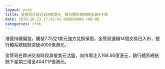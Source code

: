 ```yaml
---
layout: post
title: 金管局注資近169億港元　銀行體系總結餘突破4千億
date: 2020-10-23 17:42:43.000000000 +08:00
categories: rthk
---
```


港匯持續偏強，觸發7.75兌1美元強方兌換保證，金管局連續14個交易日入市，銀行體系總結餘突破4000億港元。

金管局在歐洲交易時段承接美元沽盤，向市場注入168.95億港元，銀行體系總結餘下星期三增至4047.17億港元。
